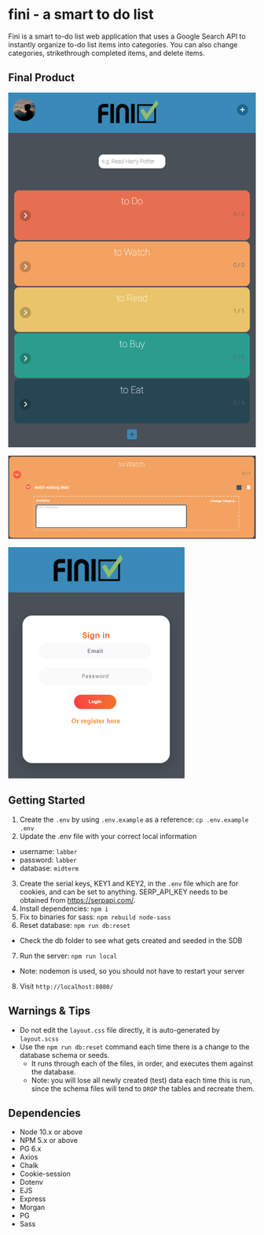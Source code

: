 # fini - a smart to do list

Fini is a smart to-do list web application that uses a Google Search API to instantly organize to-do list items into categories. You can also change categories, strikethrough completed items, and delete items. 

## Final Product

!["The main page of Fini"](https://github.com/andrewgjh/fini/blob/master/public/Images/finiFront.PNG?raw=true)

!["Drop-down functionality of Fini"](https://github.com/andrewgjh/fini/blob/master/public/Images/dropdown%20functionality.PNG?raw=true)

!["The login page of Fini"](https://github.com/andrewgjh/fini/blob/master/public/Images/FiniSignIn.PNG?raw=true)

## Getting Started

1. Create the `.env` by using `.env.example` as a reference: `cp .env.example .env`
2. Update the .env file with your correct local information 
  - username: `labber` 
  - password: `labber` 
  - database: `midterm`
3. Create the serial keys, KEY1 and KEY2, in the `.env` file which are for cookies, and can be set to anything. SERP_API_KEY needs to be obtained from https://serpapi.com/.
4. Install dependencies: `npm i`
5. Fix to binaries for sass: `npm rebuild node-sass`
6. Reset database: `npm run db:reset`
  - Check the db folder to see what gets created and seeded in the SDB
7. Run the server: `npm run local`
  - Note: nodemon is used, so you should not have to restart your server
8. Visit `http://localhost:8080/`

## Warnings & Tips

- Do not edit the `layout.css` file directly, it is auto-generated by `layout.scss`
- Use the `npm run db:reset` command each time there is a change to the database schema or seeds. 
  - It runs through each of the files, in order, and executes them against the database. 
  - Note: you will lose all newly created (test) data each time this is run, since the schema files will tend to `DROP` the tables and recreate them.

## Dependencies

- Node 10.x or above
- NPM 5.x or above
- PG 6.x
- Axios
- Chalk
- Cookie-session
- Dotenv
- EJS
- Express
- Morgan
- PG
- Sass
